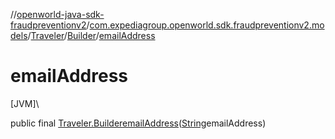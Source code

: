 //[openworld-java-sdk-fraudpreventionv2](../../../../index.md)/[com.expediagroup.openworld.sdk.fraudpreventionv2.models](../../index.md)/[Traveler](../index.md)/[Builder](index.md)/[emailAddress](email-address.md)

# emailAddress

[JVM]\

public final [Traveler.Builder](index.md)[emailAddress](email-address.md)([String](https://docs.oracle.com/javase/8/docs/api/java/lang/String.html)emailAddress)
